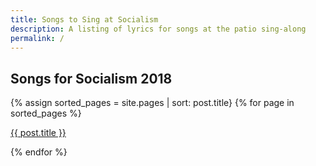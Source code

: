 ```yaml
---
title: Songs to Sing at Socialism
description: A listing of lyrics for songs at the patio sing-along
permalink: /
---
```

## Songs for Socialism 2018

   {% assign sorted_pages = site.pages | sort: post.title}
   {% for page in sorted_pages %}
    <p>
          <a href="{{ site.baseurl }}{{ page.url }}">
            {{ post.title }}
          </a>
    </p>   {% endfor %} </ul>
